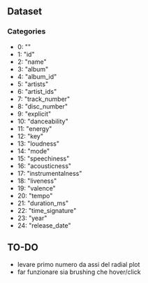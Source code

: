 ## Dataset
### Categories
  - 0: ""
  - 1: "id"
  - 2: "name"
  - 3: "album"
  - 4: "album_id"
  - 5: "artists"
  - 6: "artist_ids"
  - 7: "track_number"
  - 8: "disc_number"
  - 9: "explicit"
  - 10: "danceability"
  - 11: "energy"
  - 12: "key"
  - 13: "loudness"
  - 14: "mode"
  - 15: "speechiness"
  - 16: "acousticness"
  - 17: "instrumentalness"
  - 18: "liveness"
  - 19: "valence"
  - 20: "tempo"
  - 21: "duration_ms"
  - 22: "time_signature"
  - 23: "year"
  - 24: "release_date"

## TO-DO

- levare primo numero da assi del radial plot
- far funzionare sia brushing che hover/click
